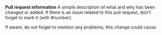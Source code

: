 **Pull request information**
A simple description of what and why has been changed or added. If there is an issue related to this pull request, don't forget to mark it (with #number). 

If aware, do not forget to mention any problems, this change could cause.
